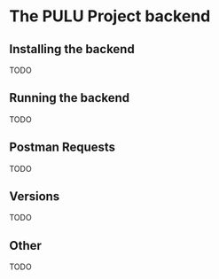 # The PULU Project backend

## Installing the backend

TODO

## Running the backend

TODO

## Postman Requests

TODO

## Versions

TODO

## Other

TODO
